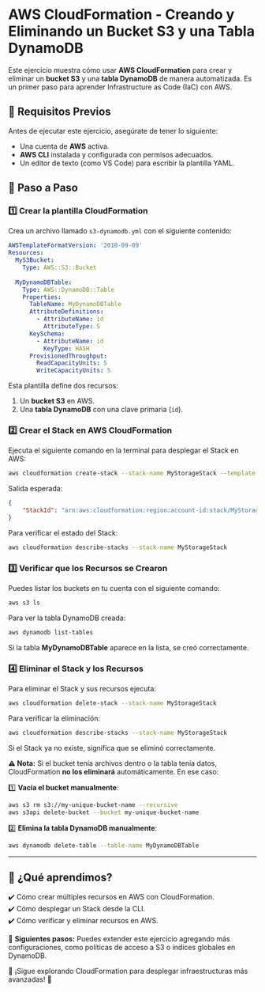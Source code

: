 # AWS CloudFormation - Creando y Eliminando un Bucket S3 y una Tabla DynamoDB

Este ejercicio muestra cómo usar **AWS CloudFormation** para crear y eliminar un **bucket S3** y una **tabla DynamoDB** de manera automatizada. Es un primer paso para aprender Infrastructure as Code (IaC) con AWS.

## 📌 Requisitos Previos
Antes de ejecutar este ejercicio, asegúrate de tener lo siguiente:
- Una cuenta de **AWS** activa.
- **AWS CLI** instalada y configurada con permisos adecuados.
- Un editor de texto (como VS Code) para escribir la plantilla YAML.

## 🚀 Paso a Paso

### 1️⃣ Crear la plantilla CloudFormation
Crea un archivo llamado `s3-dynamodb.yml` con el siguiente contenido:

```yaml
AWSTemplateFormatVersion: '2010-09-09'
Resources:
  MyS3Bucket:
    Type: AWS::S3::Bucket
  
  MyDynamoDBTable:
    Type: AWS::DynamoDB::Table
    Properties:
      TableName: MyDynamoDBTable
      AttributeDefinitions:
        - AttributeName: id
          AttributeType: S
      KeySchema:
        - AttributeName: id
          KeyType: HASH
      ProvisionedThroughput:
        ReadCapacityUnits: 5
        WriteCapacityUnits: 5
```

Esta plantilla define dos recursos:
1. Un **bucket S3** en AWS.
2. Una **tabla DynamoDB** con una clave primaria (`id`).

### 2️⃣ Crear el Stack en AWS CloudFormation
Ejecuta el siguiente comando en la terminal para desplegar el Stack en AWS:

```sh
aws cloudformation create-stack --stack-name MyStorageStack --template-body file://s3-dynamodb.yml
```

Salida esperada:
```json
{
    "StackId": "arn:aws:cloudformation:region:account-id:stack/MyStorageStack/stack-id"
}
```

Para verificar el estado del Stack:
```sh
aws cloudformation describe-stacks --stack-name MyStorageStack
```

### 3️⃣ Verificar que los Recursos se Crearon
Puedes listar los buckets en tu cuenta con el siguiente comando:
```sh
aws s3 ls
```
Para ver la tabla DynamoDB creada:
```sh
aws dynamodb list-tables
```
Si la tabla **MyDynamoDBTable** aparece en la lista, se creó correctamente.

### 4️⃣ Eliminar el Stack y los Recursos
Para eliminar el Stack y sus recursos ejecuta:
```sh
aws cloudformation delete-stack --stack-name MyStorageStack
```

Para verificar la eliminación:
```sh
aws cloudformation describe-stacks --stack-name MyStorageStack
```
Si el Stack ya no existe, significa que se eliminó correctamente.

**⚠️ Nota:** Si el bucket tenía archivos dentro o la tabla tenía datos, CloudFormation **no los eliminará** automáticamente. En ese caso:

1️⃣ **Vacía el bucket manualmente**:
```sh
aws s3 rm s3://my-unique-bucket-name --recursive
aws s3api delete-bucket --bucket my-unique-bucket-name
```

2️⃣ **Elimina la tabla DynamoDB manualmente**:
```sh
aws dynamodb delete-table --table-name MyDynamoDBTable
```

---

## 🎯 ¿Qué aprendimos?
✔️ Cómo crear múltiples recursos en AWS con CloudFormation.  
✔️ Cómo desplegar un Stack desde la CLI.  
✔️ Cómo verificar y eliminar recursos en AWS.  

📌 **Siguientes pasos:** Puedes extender este ejercicio agregando más configuraciones, como políticas de acceso a S3 o índices globales en DynamoDB.

🚀 ¡Sigue explorando CloudFormation para desplegar infraestructuras más avanzadas! 🎯


